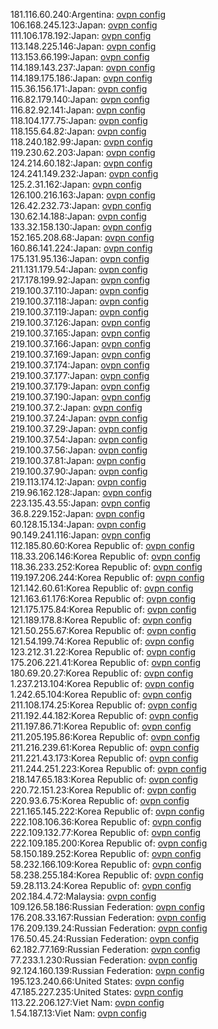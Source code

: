 181.116.60.240:Argentina: [ovpn config](vpn/181_116_60_240.ovpn)  
106.168.245.123:Japan: [ovpn config](vpn/106_168_245_123.ovpn)  
111.106.178.192:Japan: [ovpn config](vpn/111_106_178_192.ovpn)  
113.148.225.146:Japan: [ovpn config](vpn/113_148_225_146.ovpn)  
113.153.66.199:Japan: [ovpn config](vpn/113_153_66_199.ovpn)  
114.189.143.237:Japan: [ovpn config](vpn/114_189_143_237.ovpn)  
114.189.175.186:Japan: [ovpn config](vpn/114_189_175_186.ovpn)  
115.36.156.171:Japan: [ovpn config](vpn/115_36_156_171.ovpn)  
116.82.179.140:Japan: [ovpn config](vpn/116_82_179_140.ovpn)  
116.82.92.141:Japan: [ovpn config](vpn/116_82_92_141.ovpn)  
118.104.177.75:Japan: [ovpn config](vpn/118_104_177_75.ovpn)  
118.155.64.82:Japan: [ovpn config](vpn/118_155_64_82.ovpn)  
118.240.182.99:Japan: [ovpn config](vpn/118_240_182_99.ovpn)  
119.230.62.203:Japan: [ovpn config](vpn/119_230_62_203.ovpn)  
124.214.60.182:Japan: [ovpn config](vpn/124_214_60_182.ovpn)  
124.241.149.232:Japan: [ovpn config](vpn/124_241_149_232.ovpn)  
125.2.31.162:Japan: [ovpn config](vpn/125_2_31_162.ovpn)  
126.100.216.163:Japan: [ovpn config](vpn/126_100_216_163.ovpn)  
126.42.232.73:Japan: [ovpn config](vpn/126_42_232_73.ovpn)  
130.62.14.188:Japan: [ovpn config](vpn/130_62_14_188.ovpn)  
133.32.158.130:Japan: [ovpn config](vpn/133_32_158_130.ovpn)  
152.165.208.68:Japan: [ovpn config](vpn/152_165_208_68.ovpn)  
160.86.141.224:Japan: [ovpn config](vpn/160_86_141_224.ovpn)  
175.131.95.136:Japan: [ovpn config](vpn/175_131_95_136.ovpn)  
211.131.179.54:Japan: [ovpn config](vpn/211_131_179_54.ovpn)  
217.178.199.92:Japan: [ovpn config](vpn/217_178_199_92.ovpn)  
219.100.37.110:Japan: [ovpn config](vpn/219_100_37_110.ovpn)  
219.100.37.118:Japan: [ovpn config](vpn/219_100_37_118.ovpn)  
219.100.37.119:Japan: [ovpn config](vpn/219_100_37_119.ovpn)  
219.100.37.126:Japan: [ovpn config](vpn/219_100_37_126.ovpn)  
219.100.37.165:Japan: [ovpn config](vpn/219_100_37_165.ovpn)  
219.100.37.166:Japan: [ovpn config](vpn/219_100_37_166.ovpn)  
219.100.37.169:Japan: [ovpn config](vpn/219_100_37_169.ovpn)  
219.100.37.174:Japan: [ovpn config](vpn/219_100_37_174.ovpn)  
219.100.37.177:Japan: [ovpn config](vpn/219_100_37_177.ovpn)  
219.100.37.179:Japan: [ovpn config](vpn/219_100_37_179.ovpn)  
219.100.37.190:Japan: [ovpn config](vpn/219_100_37_190.ovpn)  
219.100.37.2:Japan: [ovpn config](vpn/219_100_37_2.ovpn)  
219.100.37.24:Japan: [ovpn config](vpn/219_100_37_24.ovpn)  
219.100.37.29:Japan: [ovpn config](vpn/219_100_37_29.ovpn)  
219.100.37.54:Japan: [ovpn config](vpn/219_100_37_54.ovpn)  
219.100.37.56:Japan: [ovpn config](vpn/219_100_37_56.ovpn)  
219.100.37.81:Japan: [ovpn config](vpn/219_100_37_81.ovpn)  
219.100.37.90:Japan: [ovpn config](vpn/219_100_37_90.ovpn)  
219.113.174.12:Japan: [ovpn config](vpn/219_113_174_12.ovpn)  
219.96.162.128:Japan: [ovpn config](vpn/219_96_162_128.ovpn)  
223.135.43.55:Japan: [ovpn config](vpn/223_135_43_55.ovpn)  
36.8.229.152:Japan: [ovpn config](vpn/36_8_229_152.ovpn)  
60.128.15.134:Japan: [ovpn config](vpn/60_128_15_134.ovpn)  
90.149.241.116:Japan: [ovpn config](vpn/90_149_241_116.ovpn)  
112.185.80.60:Korea Republic of: [ovpn config](vpn/112_185_80_60.ovpn)  
118.33.206.146:Korea Republic of: [ovpn config](vpn/118_33_206_146.ovpn)  
118.36.233.252:Korea Republic of: [ovpn config](vpn/118_36_233_252.ovpn)  
119.197.206.244:Korea Republic of: [ovpn config](vpn/119_197_206_244.ovpn)  
121.142.60.61:Korea Republic of: [ovpn config](vpn/121_142_60_61.ovpn)  
121.163.61.176:Korea Republic of: [ovpn config](vpn/121_163_61_176.ovpn)  
121.175.175.84:Korea Republic of: [ovpn config](vpn/121_175_175_84.ovpn)  
121.189.178.8:Korea Republic of: [ovpn config](vpn/121_189_178_8.ovpn)  
121.50.255.67:Korea Republic of: [ovpn config](vpn/121_50_255_67.ovpn)  
121.54.199.74:Korea Republic of: [ovpn config](vpn/121_54_199_74.ovpn)  
123.212.31.22:Korea Republic of: [ovpn config](vpn/123_212_31_22.ovpn)  
175.206.221.41:Korea Republic of: [ovpn config](vpn/175_206_221_41.ovpn)  
180.69.20.27:Korea Republic of: [ovpn config](vpn/180_69_20_27.ovpn)  
1.237.213.104:Korea Republic of: [ovpn config](vpn/1_237_213_104.ovpn)  
1.242.65.104:Korea Republic of: [ovpn config](vpn/1_242_65_104.ovpn)  
211.108.174.25:Korea Republic of: [ovpn config](vpn/211_108_174_25.ovpn)  
211.192.44.182:Korea Republic of: [ovpn config](vpn/211_192_44_182.ovpn)  
211.197.86.71:Korea Republic of: [ovpn config](vpn/211_197_86_71.ovpn)  
211.205.195.86:Korea Republic of: [ovpn config](vpn/211_205_195_86.ovpn)  
211.216.239.61:Korea Republic of: [ovpn config](vpn/211_216_239_61.ovpn)  
211.221.43.173:Korea Republic of: [ovpn config](vpn/211_221_43_173.ovpn)  
211.244.251.223:Korea Republic of: [ovpn config](vpn/211_244_251_223.ovpn)  
218.147.65.183:Korea Republic of: [ovpn config](vpn/218_147_65_183.ovpn)  
220.72.151.23:Korea Republic of: [ovpn config](vpn/220_72_151_23.ovpn)  
220.93.6.75:Korea Republic of: [ovpn config](vpn/220_93_6_75.ovpn)  
221.165.145.222:Korea Republic of: [ovpn config](vpn/221_165_145_222.ovpn)  
222.108.106.36:Korea Republic of: [ovpn config](vpn/222_108_106_36.ovpn)  
222.109.132.77:Korea Republic of: [ovpn config](vpn/222_109_132_77.ovpn)  
222.109.185.200:Korea Republic of: [ovpn config](vpn/222_109_185_200.ovpn)  
58.150.189.252:Korea Republic of: [ovpn config](vpn/58_150_189_252.ovpn)  
58.232.166.109:Korea Republic of: [ovpn config](vpn/58_232_166_109.ovpn)  
58.238.255.184:Korea Republic of: [ovpn config](vpn/58_238_255_184.ovpn)  
59.28.113.24:Korea Republic of: [ovpn config](vpn/59_28_113_24.ovpn)  
202.184.4.72:Malaysia: [ovpn config](vpn/202_184_4_72.ovpn)  
109.126.58.186:Russian Federation: [ovpn config](vpn/109_126_58_186.ovpn)  
176.208.33.167:Russian Federation: [ovpn config](vpn/176_208_33_167.ovpn)  
176.209.139.24:Russian Federation: [ovpn config](vpn/176_209_139_24.ovpn)  
176.50.45.24:Russian Federation: [ovpn config](vpn/176_50_45_24.ovpn)  
62.182.77.169:Russian Federation: [ovpn config](vpn/62_182_77_169.ovpn)  
77.233.1.230:Russian Federation: [ovpn config](vpn/77_233_1_230.ovpn)  
92.124.160.139:Russian Federation: [ovpn config](vpn/92_124_160_139.ovpn)  
195.123.240.66:United States: [ovpn config](vpn/195_123_240_66.ovpn)  
47.185.227.235:United States: [ovpn config](vpn/47_185_227_235.ovpn)  
113.22.206.127:Viet Nam: [ovpn config](vpn/113_22_206_127.ovpn)  
1.54.187.13:Viet Nam: [ovpn config](vpn/1_54_187_13.ovpn)  

